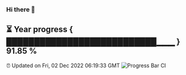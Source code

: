 ### Hi there 👋
⏳ Year progress { ███████████████████████████▁▁▁ } 91.85 %
---
⏰ Updated on Fri, 02 Dec 2022 06:19:33 GMT
![Progress Bar CI](https://github.com/liununu/liununu/workflows/Progress%20Bar%20CI/badge.svg)
